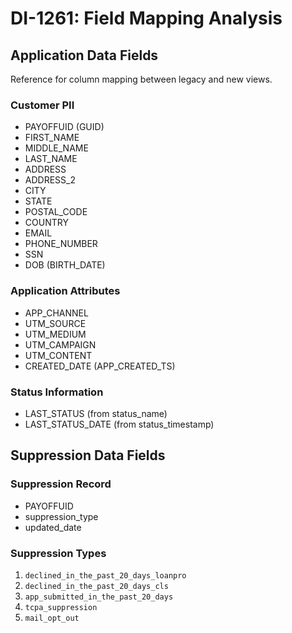 # DI-1261: Field Mapping Analysis

## Application Data Fields

Reference for column mapping between legacy and new views.

### Customer PII
- PAYOFFUID (GUID)
- FIRST_NAME
- MIDDLE_NAME
- LAST_NAME
- ADDRESS
- ADDRESS_2
- CITY
- STATE
- POSTAL_CODE
- COUNTRY
- EMAIL
- PHONE_NUMBER
- SSN
- DOB (BIRTH_DATE)

### Application Attributes
- APP_CHANNEL
- UTM_SOURCE
- UTM_MEDIUM
- UTM_CAMPAIGN
- UTM_CONTENT
- CREATED_DATE (APP_CREATED_TS)

### Status Information
- LAST_STATUS (from status_name)
- LAST_STATUS_DATE (from status_timestamp)

## Suppression Data Fields

### Suppression Record
- PAYOFFUID
- suppression_type
- updated_date

### Suppression Types
1. `declined_in_the_past_20_days_loanpro`
2. `declined_in_the_past_20_days_cls`
3. `app_submitted_in_the_past_20_days`
4. `tcpa_suppression`
5. `mail_opt_out`
